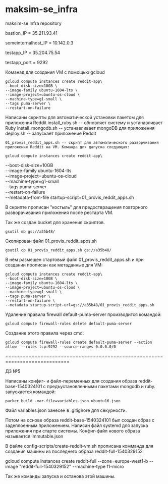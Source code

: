 # maksim-se_infra
maksim-se Infra repository

bastion_IP = 35.211.93.41

someinternalhost_IP = 10.142.0.3

testapp_IP = 35.204.75.54

testapp_port = 9292

Команад для создания VM с помощью gcloud

    gcloud compute instances create reddit-app\
    --boot-disk-size=10GB \
    --image-family ubuntu-1604-lts \
    --image-project=ubuntu-os-cloud \
    --machine-type=g1-small \
    --tags puma-server \
    --restart-on-failure

Написаны скрипты для автоматической  установки пакетом для приложения Reddit
    install_ruby.sh -- обновляет систему и устанавливает Ruby
    install_mongodb.sh -- устанавливает mongoDB для приложения
    deploy.sh -- запускает приложение Reddit

    01_provis_reddit_apps.sh -- скрипт для автоматического разворчивания приложения Reddit на VM. Команда для дапуска следующая: 

    gcloud compute instances create reddit-app\
  --boot-disk-size=10GB \
  --image-family ubuntu-1604-lts \
  --image-project=ubuntu-os-cloud \
  --machine-type=g1-small \
  --tags puma-server \
  --restart-on-failure \
  --metadata-from-file startup-script=01_provis_reddit_apps.sh

В скрипте прописан "костыль" для предоствращения повторного разворачивания приложения после рестарта VM.

Так же создан bucket для хранения скриптов.

    gsutil mb gs://a35b48/

Скопирован файл 01_provis_reddit_apps.sh

    gsutil cp 01_provis_reddit_apps.sh gs://a35b48/

В нём размещен стартовый файл  01_provis_reddit_apps.sh  и при создании прописан как метаданные для VM:

    gcloud compute instances create reddit-app\
    --boot-disk-size=10GB \
    --image-family ubuntu-1604-lts \
    --image-project=ubuntu-os-cloud \
    --machine-type=g1-small \
    --tags puma-server \
    --restart-on-failure \
    --metadata startup-script-url=gs://a35b48/01_provis_reddit_apps.sh

Удаление правила firewall default-puma-server производится командой:

    gcloud compute firewall-rules delete default-puma-server

Создание этого правила через cmd:

    gcloud compute firewall-rules create default-puma-server --action allow  --rules tcp:9292 --source-ranges 0.0.0.0/0



============================================================================

ДЗ №5

Написаны конфиг- и файл-переменных для создания образа reddit-base-1540324101 с предъустановленными пакетами mongodb и ruby. запускается командой:
        
    packer build -var-file=variables.json ubuntu16.json

Файл variables.json занесен в .gitignore для секурности.

Потом на основе образа reddit-base-1540324101 был создан образ с задеплоенным приложением.
Написан файл systemd для запуска приложения при старте системы.
Конфиг-файл нового образа называется immutable.json

В файле config-scripts/create-reddit-vm.sh прописана комманда для создания машины из последнего образа  reddit-full-1540329152 

gcloud compute instances create reddit-full --zone=europe-west1-b --image "reddit-full-1540329152" --machine-type f1-micro

Так же команды запуска и останова этой машины.



